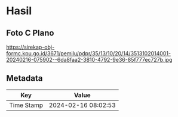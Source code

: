 # Hasil

## Foto C Plano

https://sirekap-obj-formc.kpu.go.id/3671/pemilu/pdpr/35/13/10/20/14/3513102014001-20240216-075902--6da8faa2-3810-4792-9e36-85f777ec727b.jpg


## Metadata

| Key        | Value               |
| ---------- | ------------------- |
| Time Stamp | 2024-02-16 08:02:53 |



